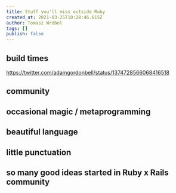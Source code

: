 ```yaml
---
title: Stuff you'll miss outside Ruby
created_at: 2021-03-25T10:28:46.615Z
author: Tomasz Wróbel
tags: []
publish: false
---
```


## build times

https://twitter.com/adamgordonbell/status/1374728566068416518

## community

## occasional magic / metaprogramming

## beautiful language

## little punctuation

## so many good ideas started in Ruby x Rails community


